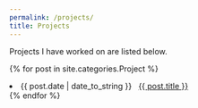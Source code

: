 ```yaml
---
permalink: /projects/
title: Projects
---
```

Projects I have worked on are listed below.

{% for post in site.categories.Project %}
 <li><span>{{ post.date | date_to_string }}</span> &nbsp; <a href="{{ post.url }}">{{ post.title }}</a></li>
{% endfor %}